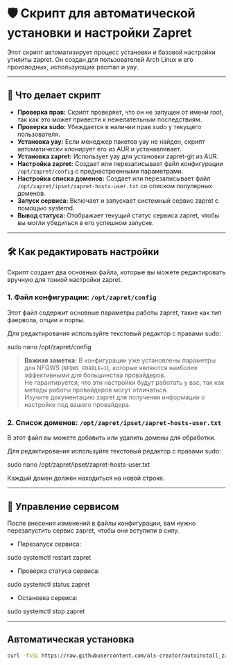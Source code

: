 # 🛡 Скрипт для автоматической установки и настройки Zapret

Этот скрипт автоматизирует процесс установки и базовой настройки утилиты zapret. Он создан для пользователей Arch Linux и его производных, использующих pacman и yay.

---

## 🚀 Что делает скрипт

- **Проверка прав:** Скрипт проверяет, что он не запущен от имени root, так как это может привести к нежелательным последствиям.
- **Проверка sudo:** Убеждается в наличии прав sudo у текущего пользователя.
- **Установка yay:** Если менеджер пакетов yay не найден, скрипт автоматически клонирует его из AUR и устанавливает.
- **Установка zapret:** Использует yay для установки zapret-git из AUR.
- **Настройка zapret:** Создает или перезаписывает файл конфигурации `/opt/zapret/config` с преднастроенными параметрами.
- **Настройка списка доменов:** Создает или перезаписывает файл `/opt/zapret/ipset/zapret-hosts-user.txt` со списком популярных доменов.
- **Запуск сервиса:** Включает и запускает системный сервис zapret с помощью systemd.
- **Вывод статуса:** Отображает текущий статус сервиса zapret, чтобы вы могли убедиться в его успешном запуске.

---

## 🛠 Как редактировать настройки

Скрипт создает два основных файла, которые вы можете редактировать вручную для тонкой настройки zapret.

### 1. Файл конфигурации: `/opt/zapret/config`

Этот файл содержит основные параметры работы zapret, такие как тип фаервола, опции и порты.

Для редактирования используйте текстовый редактор с правами sudo:

sudo nano /opt/zapret/config

> **Важная заметка:** В конфигурации уже установлены параметры для NFQWS (`NFQWS_ENABLE=1`), которые являются наиболее эффективными для большинства провайдеров.  
> Не гарантируется, что эти настройки будут работать у вас, так как методы работы провайдеров могут отличаться.  
> Изучите документацию zapret для получения информации о настройке под вашего провайдера.

### 2. Список доменов: `/opt/zapret/ipset/zapret-hosts-user.txt`

В этот файл вы можете добавить или удалить домены для обработки.

Для редактирования используйте текстовый редактор с правами sudo:

sudo nano /opt/zapret/ipset/zapret-hosts-user.txt

Каждый домен должен находиться на новой строке.

---

## 🔄 Управление сервисом

После внесения изменений в файлы конфигурации, вам нужно перезапустить сервис zapret, чтобы они вступили в силу.

- Перезапуск сервиса:

sudo systemctl restart zapret

- Проверка статуса сервиса:

sudo systemctl status zapret

- Остановка сервиса:

sudo systemctl stop zapret

---

## Автоматическая установка
```bash
curl -fsSL https://raw.githubusercontent.com/als-creator/autoinstall_zapret_archlinux/main/autoinstall_zapret_archlinux.sh | sh

```

